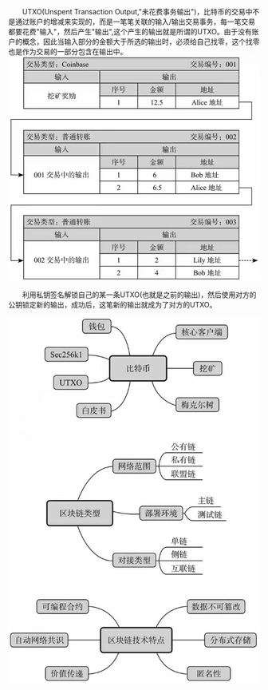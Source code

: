 &emsp;&emsp;UTXO(Unspent Transaction Output,"未花费事务输出")，比特币的交易中不是通过账户的增减来实现的，而是一笔笔关联的输入/输出交易事务，每一笔交易都要花费"输入"，然后产生"输出",这个产生的输出就是所谓的UTXO。由于没有账户的概念，因此当输入部分的金额大于所选的输出时，必须给自己找零，这个找零也是作为交易的一部分包含在输出中。
![](../image/bitcoin_01.jpg)

&emsp;&emsp;利用私钥签名解锁自己的某一条UTXO(也就是之前的输出)，然后使用对方的公钥锁定新的输出，成功后，这笔新的输出就成为了对方的UTXO。

![](../image/bitcoin_02.jpg)
